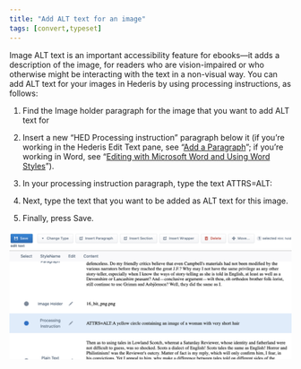 ```yaml
---
title: "Add ALT text for an image"
tags: [convert,typeset]
---
```

 
<html><body><section data-type="appendix" class="hsecappendix" data-hederis-type="hsecappendix" id="image-alt-text" data-pi-attrs="id: image-alt-text; data-tags: convert,typeset;" role="doc-appendix" data-tags="convert,typeset" data-author-name=" " data-book-title=" " title="Add ALT text for an image"><p class="hblkp" data-hederis-type="hblkp" id="pFinz2NIT">Image ALT text is an important accessibility feature for ebooks&#8212;it adds a description of the image, for readers who are vision-impaired or who otherwise might be interacting with the text in a non-visual way. You can add ALT text for your images in Hederis by using processing instructions, as follows:</p><ol class="hwprnumlist" data-hederis-type="hwprnumlist" id="pBFWCDOFG"><li class="hblkoli" data-hederis-type="hblkoli" id="liMk94CC14"><p class="hblkoli" data-hederis-type="hblklip" id="pTWPJeX0R">Find the Image holder paragraph for the image that you want to add ALT text for</p></li><li class="hblkoli" data-hederis-type="hblkoli" id="ligTroG0PI"><p class="hblkoli" data-hederis-type="hblklip" id="pxPFbxNoy">Insert a new &#8220;HED Processing instruction&#8221; paragraph below it (if you&#8217;re working in the Hederis Edit Text pane, see &#8220;<a href="{% link _docs/add-a-paragraph.md %}" class="hspana" data-hederis-type="hspana" id="phQw71ekr">Add a Paragraph</a>&#8221;; if you&#8217;re working in Word, see &#8220;<a href="{% link _docs/fine-tune-styles.md %}" class="hspana" data-hederis-type="hspana" id="pMYVhIUrB">Editing with Microsoft Word and Using Word Styles</a>&#8221;).</p></li><li class="hblkoli" data-hederis-type="hblkoli" id="li42tib5sB"><p class="hblkoli" data-hederis-type="hblklip" id="p0nVymAeM">In your processing instruction paragraph, type the text ATTRS=ALT:</p></li><li class="hblkoli" data-hederis-type="hblkoli" id="lixosOprUw"><p class="hblkoli" data-hederis-type="hblklip" id="pdrl2y4Bs">Next, type the text that you want to be added as ALT text for this image.</p></li><li class="hblkoli" data-hederis-type="hblkoli" id="littdW7sx0"><p class="hblkoli" data-hederis-type="hblklip" id="pNVcpXY5l">Finally, press Save.</p></li></ol><img data-hederis-type="hblkimg" class="hblkimg" id="pem4RDN6K" src="/images/imagealt.png" data-img-src="/images/imagealt.png"/></section></body></html>
